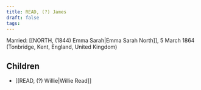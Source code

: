 ```yaml
---
title: READ, (?) James
draft: false
tags:
---
```

Married: [[NORTH, (1844) Emma Sarah|Emma Sarah North]], 5 March 1864 (Tonbridge, Kent, England, United Kingdom)

## Children
- [[READ, (?) Willie|Willie Read]]